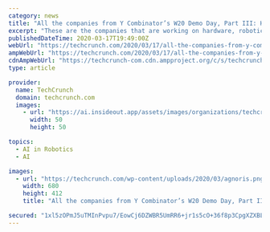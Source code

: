 ```yaml
---
category: news
title: "All the companies from Y Combinator’s W20 Demo Day, Part III: Hardware, Robots, AI and Developer Tools"
excerpt: "These are the companies that are working on hardware, robotics, AI, machine learning or tools for developers ... Morphle: Designed to replace outdated analog microscopes, Morphle’s system uses robotic automation to improve imaging. The startup processes higher-resolution images than far pricier systems and with a much smaller failure rate."
publishedDateTime: 2020-03-17T19:49:00Z
webUrl: "https://techcrunch.com/2020/03/17/all-the-companies-from-y-combinators-w20-demo-day-part-iii-hardware-robots-ai-and-developer-tools/"
ampWebUrl: "https://techcrunch.com/2020/03/17/all-the-companies-from-y-combinators-w20-demo-day-part-iii-hardware-robots-ai-and-developer-tools/amp/"
cdnAmpWebUrl: "https://techcrunch-com.cdn.ampproject.org/c/s/techcrunch.com/2020/03/17/all-the-companies-from-y-combinators-w20-demo-day-part-iii-hardware-robots-ai-and-developer-tools/amp/"
type: article

provider:
  name: TechCrunch
  domain: techcrunch.com
  images:
    - url: "https://ai.insideout.app/assets/images/organizations/techcrunch.com-50x50.jpg"
      width: 50
      height: 50

topics:
  - AI in Robotics
  - AI

images:
  - url: "https://techcrunch.com/wp-content/uploads/2020/03/agnoris.png?w=680"
    width: 680
    height: 412
    title: "All the companies from Y Combinator’s W20 Demo Day, Part III: Hardware, Robots, AI and Developer Tools"

secured: "1xl5zOPmJ5uTMInPvpu7/EowCj6DZWBR5UmRR6+jr1s5cO+36f8p3CpgXZXBL5jMlQqvCSozwO0XMlG1zt1O7khe9gWS9a2QMQkrjzqZWYGnfUjxJFj4/fOWXLV4aW+rS390mniVXJnoJr7fJ7nRfVY1SYSED4lp7zX6pdlepL6tlh7HNLq/RTC9KKxSiNrMXbbwgm/A/Jj0k2TSvT/n+WViUfT3Bf6RREK5bzHABlHIU1mnyI9lhjUdtXBuTuYJHq+PNbexmmrSf/8ryPwOgdzuXHycSWbBzfJh5CuiaPrn6KdX9qo+CX59B3qCedK2;L7TCPLrmELT6HLRCDPj3WA=="
---
```


